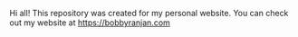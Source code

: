 Hi all! This repository was created for my personal website. You can check out my website at https://bobbyranjan.com

